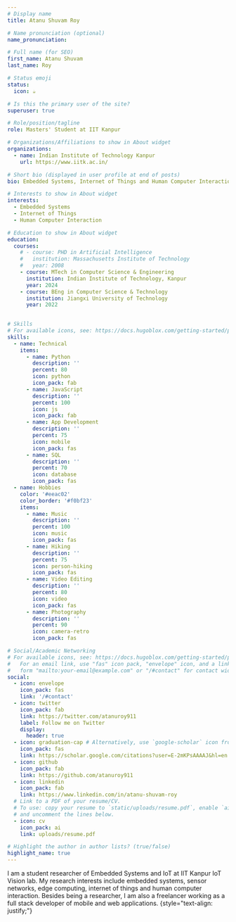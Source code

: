 ```yaml
---
# Display name
title: Atanu Shuvam Roy

# Name pronunciation (optional)
name_pronunciation: 

# Full name (for SEO)
first_name: Atanu Shuvam
last_name: Roy

# Status emoji
status:
  icon: ☕️

# Is this the primary user of the site?
superuser: true

# Role/position/tagline
role: Masters' Student at IIT Kanpur

# Organizations/Affiliations to show in About widget
organizations:
  - name: Indian Institute of Technology Kanpur
    url: https://www.iitk.ac.in/

# Short bio (displayed in user profile at end of posts)
bio: Embedded Systems, Internet of Things and Human Computer Interaction researcher and freelancer

# Interests to show in About widget
interests:
  - Embedded Systems
  - Internet of Things
  - Human Computer Interaction

# Education to show in About widget
education:
  courses:
    # - course: PHD in Artificial Intelligence
    #   institution: Massachusetts Institute of Technology
    #   year: 2008
    - course: MTech in Computer Science & Engineering
      institution: Indian Institute of Technology, Kanpur
      year: 2024
    - course: BEng in Computer Science & Technology
      institution: Jiangxi University of Technology
      year: 2022
    

# Skills
# For available icons, see: https://docs.hugoblox.com/getting-started/page-builder/#icons
skills:
  - name: Technical
    items:
      - name: Python
        description: ''
        percent: 80
        icon: python
        icon_pack: fab
      - name: JavaScript
        description: ''
        percent: 100
        icon: js
        icon_pack: fab
      - name: App Development
        description: ''
        percent: 75
        icon: mobile
        icon_pack: fas
      - name: SQL
        description: ''
        percent: 70
        icon: database
        icon_pack: fas
  - name: Hobbies
    color: '#eeac02'
    color_border: '#f0bf23'
    items:
      - name: Music
        description: ''
        percent: 100
        icon: music
        icon_pack: fas
      - name: Hiking
        description: ''
        percent: 75
        icon: person-hiking
        icon_pack: fas
      - name: Video Editing
        description: ''
        percent: 80
        icon: video
        icon_pack: fas
      - name: Photography
        description: ''
        percent: 90
        icon: camera-retro
        icon_pack: fas

# Social/Academic Networking
# For available icons, see: https://docs.hugoblox.com/getting-started/page-builder/#icons
#   For an email link, use "fas" icon pack, "envelope" icon, and a link in the
#   form "mailto:your-email@example.com" or "/#contact" for contact widget.
social:
  - icon: envelope
    icon_pack: fas
    link: '/#contact'
  - icon: twitter
    icon_pack: fab
    link: https://twitter.com/atanuroy911
    label: Follow me on Twitter
    display:
      header: true
  - icon: graduation-cap # Alternatively, use `google-scholar` icon from `ai` icon pack
    icon_pack: fas
    link: https://scholar.google.com/citations?user=E-2mKPsAAAAJ&hl=en
  - icon: github
    icon_pack: fab
    link: https://github.com/atanuroy911
  - icon: linkedin
    icon_pack: fab
    link: https://www.linkedin.com/in/atanu-shuvam-roy
  # Link to a PDF of your resume/CV.
  # To use: copy your resume to `static/uploads/resume.pdf`, enable `ai` icons in `params.yaml`,
  # and uncomment the lines below.
  - icon: cv
    icon_pack: ai
    link: uploads/resume.pdf

# Highlight the author in author lists? (true/false)
highlight_name: true
---
```


I am a student researcher of Embedded Systems and IoT at IIT Kanpur IoT Vision lab. My research interests include embedded systems, sensor networks, edge computing, internet of things and human computer interaction. Besides being a researcher, I am also a freelancer working as a full stack developer of mobile and web applications.
{style="text-align: justify;"}
